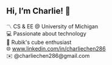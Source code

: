 ## Hi, I’m Charlie! 👋

<!---
charliechen286/charliechen286 is a ✨ special ✨ repository because its `README.md` (this file) appears on your GitHub profile.
You can click the Preview link to take a look at your changes.
--->

<p>
〽️ CS & EE @ University of Michigan<br>
💻 Passionate about technology<br>
🧩 Rubik's cube enthusiast<br>
🌐 <a href=www.linkedin.com/in/charliechen286 target="_blank">www.linkedin.com/in/charliechen286</a><br>
✉️ @charliechen286@gmail.com
</p>
